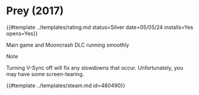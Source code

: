 # Prey (2017)
<!-- script:Aliases [
    "Prey 2017"
] -->

{{#template ../templates/rating.md status=Silver date=05/05/24 installs=Yes opens=Yes}} 

Main game and Mooncrash DLC running smoothly 

> [!NOTE]
> Turning V-Sync off will fix any slowdowns that occur. Unfortunately, you may have some screen-tearing.

{{#template ../templates/steam.md id=480490}}